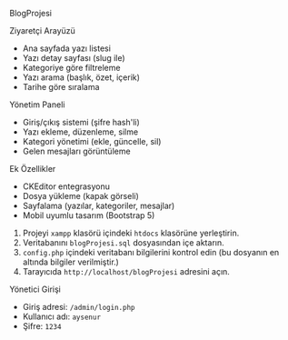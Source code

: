  BlogProjesi

 Ziyaretçi Arayüzü
- Ana sayfada yazı listesi
- Yazı detay sayfası (slug ile)
- Kategoriye göre filtreleme
- Yazı arama (başlık, özet, içerik)
- Tarihe göre sıralama

 Yönetim Paneli
- Giriş/çıkış sistemi (şifre hash'li)
- Yazı ekleme, düzenleme, silme
- Kategori yönetimi (ekle, güncelle, sil)
- Gelen mesajları görüntüleme

 Ek Özellikler
- CKEditor entegrasyonu
- Dosya yükleme (kapak görseli)
- Sayfalama (yazılar, kategoriler, mesajlar)
- Mobil uyumlu tasarım (Bootstrap 5)


1. Projeyi `xampp` klasörü içindeki `htdocs` klasörüne yerleştirin.
2. Veritabanını `blogProjesi.sql` dosyasından içe aktarın.
3. `config.php` içindeki veritabanı bilgilerini kontrol edin (bu dosyanın en altında bilgiler verilmiştir.)
4. Tarayıcıda `http://localhost/blogProjesi` adresini açın.

 Yönetici Girişi

- Giriş adresi: `/admin/login.php`
- Kullanıcı adı: `aysenur`
- Şifre: `1234`

